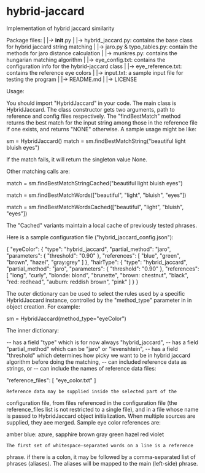 # hybrid-jaccard
Implementation of hybrid jaccard similarity

Package files:
|
|-> __init__.py
|
|-> hybrid_jaccard.py: contains the base class for hybrid jaccard string matching
|
|-> jaro.py & typo_tables.py: contain the methods for jaro distance calculation
|
|-> munkres.py: contains the hungarian matching algorithm
|
|-> eye_config.txt: contains the configuration info for the hybrid-jaccard class
|
|-> eye_reference.txt: contains the reference eye colors
|
|-> input.txt: a sample input file for testing the program
|
|-> README.md
|
|-> LICENSE

Usage:

You should import "HybridJaccard" in your code. The main class is HybridJaccard.
The class constructor gets two arguments, path to reference and config files respectively.
The "findBestMatch" method returns the best match for the input string among those in the 
reference file if one exists, and returns "NONE" otherwise. A sample usage might be like:

sm = HybridJaccard()
match = sm.findBestMatchString("beautiful light bluish eyes")

If the match fails, it will return the singleton value None.

Other matching calls are:

match = sm.findBestMatchStringCached("beautiful light bluish eyes")

match = sm.findBestMatchWords(["beautiful", "light", "bluish", "eyes"])

match = sm.findBestMatchWordsCached(["beautiful", "light", "bluish", "eyes"])

The "Cached" variants maintain a local cache of previously tested phrases.

Here is a sample configuration file ("hybrid_jaccard_config.json"):

{
  "eyeColor": {
    "type": "hybrid_jaccard",
    "partial_method": "jaro",
    "parameters": {
      "threshold": "0.90"
    },
    "references": [
        "blue",
        "green",
        "brown",
        "hazel",
        "gray:grey"
    ]
  },
  "hairType": {
    "type": "hybrid_jaccard",
    "partial_method": "jaro",
    "parameters": {
      "threshold": "0.90"
    },
    "references": [
        "long",
        "curly",
        "blonde: blond",
        "brunette",
        "brown: chestnut",
        "black",
        "red: redhead",
        "auburn: reddish brown",
        "pink"
    ]
  }
}

The outer dictionary can be used to select the rules used by a specific
HybridJaccard instance, controlled by the "method_type" parameter in
in object creation.  For example:

sm = HybridJaccard(method_type="eyeColor")

The inner dictionary:

-- has a field "type" which is for now always "hybrid_jaccard",
-- has a field "partial_method" which can be "jaro" or "levenshtein",
-- has a field "threshold" which determines how picky we want to be in hybrid
   jaccard algorithm before doing the matching,
-- can included reference data as strings, or
-- can include the names of reference data files:

   "reference_files": [ "eye_color.txt" ]

	Reference data may be supplied inside the selected part of the
configuration file, from files referenced in the configuration file (the
reference_files list is not restricted to a single file), and in a file whose
name is passed to HybridJaccard object initialization.  When multiple sources
are supplied, they aee merged.  Sample eye color references are:

amber
blue: azure, sapphire
brown
gray
green
hazel
red
violet

	The first set of whitespace-separated words on a line is a reference
phrase.  if there is a colon, it may be followed by a comma-separated list of
phrases (aliases).  The aliases will be mapped to the main (left-side) phrase.
